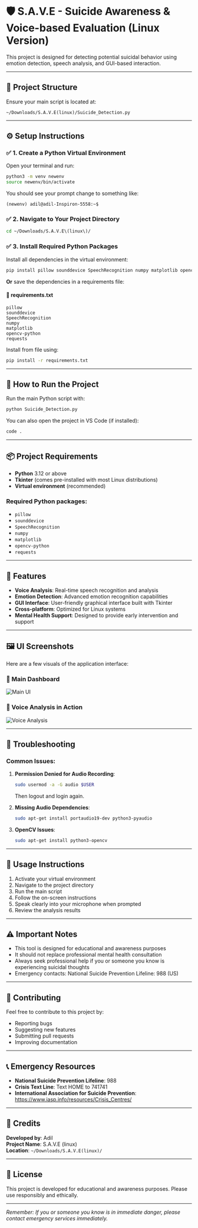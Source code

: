 # 🛡️ S.A.V.E - Suicide Awareness & Voice-based Evaluation (Linux Version)

This project is designed for detecting potential suicidal behavior using emotion detection, speech analysis, and GUI-based interaction.

---

## 📁 Project Structure

Ensure your main script is located at:
```
~/Downloads/S.A.V.E(linux)/Suicide_Detection.py
```

---

## ⚙️ Setup Instructions

### ✅ 1. Create a Python Virtual Environment

Open your terminal and run:

```bash
python3 -m venv newenv
source newenv/bin/activate
```

You should see your prompt change to something like:
```
(newenv) adil@adil-Inspiron-5558:~$
```

### ✅ 2. Navigate to Your Project Directory

```bash
cd ~/Downloads/S.A.V.E\(linux\)/
```

### ✅ 3. Install Required Python Packages

Install all dependencies in the virtual environment:

```bash
pip install pillow sounddevice SpeechRecognition numpy matplotlib opencv-python requests
```

**Or** save the dependencies in a requirements file:

#### 📄 requirements.txt
```
pillow
sounddevice
SpeechRecognition
numpy
matplotlib
opencv-python
requests
```

Install from file using:
```bash
pip install -r requirements.txt
```

---

## 🚀 How to Run the Project

Run the main Python script with:

```bash
python Suicide_Detection.py
```

You can also open the project in VS Code (if installed):

```bash
code .
```

---

## 📦 Project Requirements

- **Python** 3.12 or above
- **Tkinter** (comes pre-installed with most Linux distributions)
- **Virtual environment** (recommended)

### Required Python packages:
- `pillow`
- `sounddevice`
- `SpeechRecognition`
- `numpy`
- `matplotlib`
- `opencv-python`
- `requests`

---

## 🎯 Features

- **Voice Analysis**: Real-time speech recognition and analysis
- **Emotion Detection**: Advanced emotion recognition capabilities
- **GUI Interface**: User-friendly graphical interface built with Tkinter
- **Cross-platform**: Optimized for Linux systems
- **Mental Health Support**: Designed to provide early intervention and support

---


## 🖼️ UI Screenshots

Here are a few visuals of the application interface:

### 🧭 Main Dashboard

![Main UI](image1.png)

### 🎤 Voice Analysis in Action

![Voice Analysis](image2.png)

---


## 🔧 Troubleshooting

### Common Issues:

1. **Permission Denied for Audio Recording**:
   ```bash
   sudo usermod -a -G audio $USER
   ```
   Then logout and login again.

2. **Missing Audio Dependencies**:
   ```bash
   sudo apt-get install portaudio19-dev python3-pyaudio
   ```

3. **OpenCV Issues**:
   ```bash
   sudo apt-get install python3-opencv
   ```

---

## 📝 Usage Instructions

1. Activate your virtual environment
2. Navigate to the project directory
3. Run the main script
4. Follow the on-screen instructions
5. Speak clearly into your microphone when prompted
6. Review the analysis results

---

## ⚠️ Important Notes

- This tool is designed for educational and awareness purposes
- It should not replace professional mental health consultation
- Always seek professional help if you or someone you know is experiencing suicidal thoughts
- Emergency contacts: National Suicide Prevention Lifeline: 988 (US)

---

## 🤝 Contributing

Feel free to contribute to this project by:
- Reporting bugs
- Suggesting new features
- Submitting pull requests
- Improving documentation

---

## 📞 Emergency Resources

- **National Suicide Prevention Lifeline**: 988
- **Crisis Text Line**: Text HOME to 741741
- **International Association for Suicide Prevention**: https://www.iasp.info/resources/Crisis_Centres/

---

## 🙏 Credits

**Developed by**: Adil  
**Project Name**: S.A.V.E (linux)  
**Location**: `~/Downloads/S.A.V.E(linux)/`

---

## 📄 License

This project is developed for educational and awareness purposes. Please use responsibly and ethically.

---

*Remember: If you or someone you know is in immediate danger, please contact emergency services immediately.*

